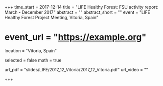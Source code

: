 +++
time_start = 2017-12-14
title = "LIFE Healthy Forest: FSU activity report: March - December 2017"
abstract = ""
abstract_short = ""
event = "LIFE Healthy Forest Project Meeting, Vitoria, Spain"
# event_url = "https://example.org"
location = "Vitoria, Spain"

selected = false
math = true

url_pdf = "slides/LIFE/2017_12_Vitoria/2017_12_Vitoria.pdf"
url_video = ""

+++

